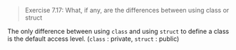 > Exercise 7.17: What, if any, are the differences between using class or
> struct

The only difference between using `class` and using `struct` to define a class
is the default access level. (`class` : private, `struct` : public)
